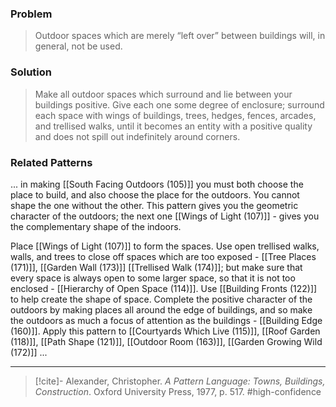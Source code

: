 ### Problem
>Outdoor spaces which are merely “left over” between buildings will, in general, not be used.

### Solution
>Make all outdoor spaces which surround and lie between your buildings positive. Give each one some degree of enclosure; surround each space with wings of buildings, trees, hedges, fences, arcades, and trellised walks, until it becomes an entity with a positive quality and does not spill out indefinitely around corners.

### Related Patterns
... in making [[South Facing Outdoors (105)]] you must both choose the place to build, and also choose the place for the outdoors. You cannot shape the one without the other. This pattern gives you the geometric character of the outdoors; the next one [[Wings of Light (107)]] - gives you the complementary shape of the indoors.

Place [[Wings of Light (107)]] to form the spaces. Use open trellised walks, walls, and trees to close off spaces which are too exposed - [[Tree Places (171)]], [[Garden Wall (173)]] [[Trellised Walk (174)]]; but make sure that every space is always open to some larger space, so that it is not too enclosed - [[Hierarchy of Open Space (114)]]. Use [[Building Fronts (122)]] to help create the shape of space. Complete the positive character of the outdoors by making places all around the edge of buildings, and so make the outdoors as much a focus of attention as the buildings - [[Building Edge (160)]]. Apply this pattern to [[Courtyards Which Live (115)]], [[Roof Garden (118)]], [[Path Shape (121)]], [[Outdoor Room (163)]], [[Garden Growing Wild (172)]] ...

---

> [!cite]- Alexander, Christopher. _A Pattern Language: Towns, Buildings, Construction_. Oxford University Press, 1977, p. 517.
> #high-confidence 